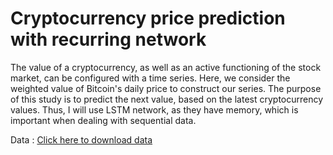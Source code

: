 # Cryptocurrency price prediction with recurring network
 
The value of a cryptocurrency, as well as an active functioning of the stock market, can be configured with a time series. Here, we consider the weighted value of Bitcoin's daily price to construct our series. The purpose of this study is to predict the next value, based on the latest cryptocurrency values. Thus, I will use LSTM network, as they have memory, which is important when dealing with sequential data.
 

Data  : [Click here to download data](https://www.kaggle.com/code/jonathansilva2020/bitcoin-historical-data-rnn-lstm/data)
